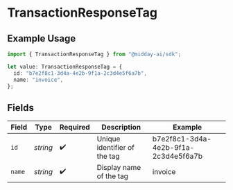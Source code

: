 # TransactionResponseTag

## Example Usage

```typescript
import { TransactionResponseTag } from "@midday-ai/sdk";

let value: TransactionResponseTag = {
  id: "b7e2f8c1-3d4a-4e2b-9f1a-2c3d4e5f6a7b",
  name: "invoice",
};
```

## Fields

| Field                                | Type                                 | Required                             | Description                          | Example                              |
| ------------------------------------ | ------------------------------------ | ------------------------------------ | ------------------------------------ | ------------------------------------ |
| `id`                                 | *string*                             | :heavy_check_mark:                   | Unique identifier of the tag         | b7e2f8c1-3d4a-4e2b-9f1a-2c3d4e5f6a7b |
| `name`                               | *string*                             | :heavy_check_mark:                   | Display name of the tag              | invoice                              |